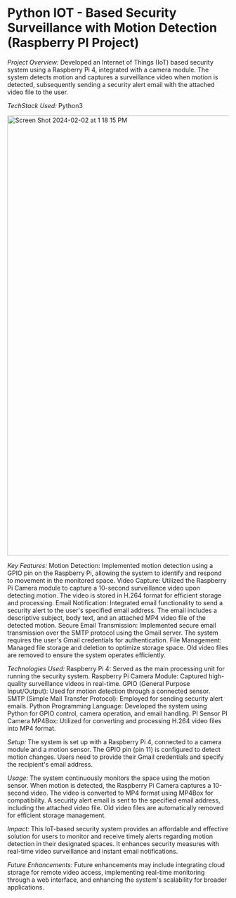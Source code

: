 # Python IOT - Based Security Surveillance with Motion Detection (Raspberry PI Project)

*Project Overview:*
Developed an Internet of Things (IoT) based security system using a Raspberry Pi 4, integrated with a camera module. 
The system detects motion and captures a surveillance video when motion is detected, subsequently sending a security 
alert email with the attached video file to the user.

*TechStack Used:*
Python3

<img width="1003" alt="Screen Shot 2024-02-02 at 1 18 15 PM" src="https://github.com/DevS0ni/Python-IOT-Based-Security-Surveillance-with-Motion-Detection/assets/88739819/ea6f412c-e5b0-44e7-9281-aa8bb897fc08">

*Key Features:*
Motion Detection: Implemented motion detection using a GPIO pin on the Raspberry Pi, allowing the system to identify and respond to movement in the monitored space.
Video Capture: Utilized the Raspberry Pi Camera module to capture a 10-second surveillance video upon detecting motion. The video is stored in H.264 format for efficient storage and processing.
Email Notification: Integrated email functionality to send a security alert to the user's specified email address. The email includes a descriptive subject, body text, and an attached MP4 video file of the detected motion.
Secure Email Transmission: Implemented secure email transmission over the SMTP protocol using the Gmail server. The system requires the user's Gmail credentials for authentication.
File Management: Managed file storage and deletion to optimize storage space. Old video files are removed to ensure the system operates efficiently.

*Technologies Used:*
Raspberry Pi 4: Served as the main processing unit for running the security system.
Raspberry Pi Camera Module: Captured high-quality surveillance videos in real-time.
GPIO (General Purpose Input/Output): Used for motion detection through a connected sensor.
SMTP (Simple Mail Transfer Protocol): Employed for sending security alert emails.
Python Programming Language: Developed the system using Python for GPIO control, camera operation, and email handling.
PI Sensor
PI Camera
MP4Box: Utilized for converting and processing H.264 video files into MP4 format.

*Setup:*
The system is set up with a Raspberry Pi 4, connected to a camera module and a motion sensor.
The GPIO pin (pin 11) is configured to detect motion changes.
Users need to provide their Gmail credentials and specify the recipient's email address.

*Usage:*
The system continuously monitors the space using the motion sensor.
When motion is detected, the Raspberry Pi Camera captures a 10-second video.
The video is converted to MP4 format using MP4Box for compatibility.
A security alert email is sent to the specified email address, including the attached video file.
Old video files are automatically removed for efficient storage management.

*Impact:*
This IoT-based security system provides an affordable and effective solution for users to monitor and receive timely alerts regarding motion detection in their designated spaces. It enhances security measures with real-time video surveillance and instant email notifications.

*Future Enhancements:*
Future enhancements may include integrating cloud storage for remote video access, implementing real-time monitoring through a web interface, and enhancing the system's scalability for broader applications.
